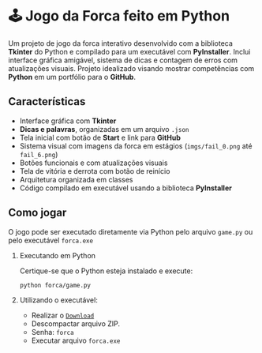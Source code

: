 # 🕹️ Jogo da Forca feito em Python

Um projeto de jogo da forca interativo desenvolvido com a biblioteca **Tkinter** do Python e compilado para um executável com **PyInstaller**. Inclui interface gráfica amigável, sistema de dicas e contagem de erros com atualizações visuais. Projeto idealizado visando mostrar competências com **Python** em um portfólio para o **GitHub**.

## Características

* Interface gráfica com **Tkinter**
* **Dicas e palavras**, organizadas em um arquivo `.json`
* Tela inicial com botão de **Start** e link para **GitHub**
* Sistema visual com imagens da forca em estágios (`imgs/fail_0.png` até `fail_6.png`)
* Botões funcionais e com atualizações visuais
* Tela de vitória e derrota com botão de reinício
* Arquitetura organizada em classes
* Código compilado em executável usando a biblioteca **PyInstaller**

## Como jogar
O jogo pode ser executado diretamente via Python pelo arquivo `game.py` ou pelo executável `forca.exe`
1. Executando em Python

    Certique-se que o Python esteja instalado e execute: 

    ```
    python forca/game.py
    ```
    
2. Utilizando o executável:
    * Realizar o [`Download`](https://github.com/oziel-fc/Jogo_da_Forca/releases/download/v1.0/forca.zip)
    * Descompactar arquivo ZIP.
    * Senha: `forca`
    * Executar arquivo `forca.exe`

